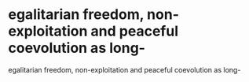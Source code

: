 # egalitarian freedom, non-exploitation and peaceful coevolution as long-

egalitarian freedom, non-exploitation and peaceful coevolution as long-